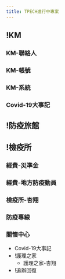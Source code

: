 ```yaml
---
title: TPECH進行中專案
---
```


## !KM
### KM-聯絡人
### KM-帳號
### KM-系統
### Covid-19大事記
## !防疫旅館
## !檢疫所
### 經費-災準金
### 經費-地方防疫動員
### 檢疫所-杏翔
### 防疫專線
### 關懷中心
- Covid-19大事記
- !護理之家
    - 護理之家-杏翔
- !追辦回復
